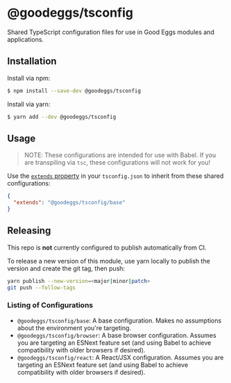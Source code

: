 # @goodeggs/tsconfig

Shared TypeScript configuration files for use in Good Eggs modules and applications.

## Installation

Install via npm:

```sh
$ npm install --save-dev @goodeggs/tsconfig
```

Install via yarn:

```sh
$ yarn add --dev @goodeggs/tsconfig
```

## Usage

> NOTE: These configurations are intended for use with Babel. If you are transpiling via `tsc`, these configurations will not work for you!

Use the [`extends` property](https://www.typescriptlang.org/docs/handbook/tsconfig-json.html#configuration-inheritance-with-extends) in your `tsconfig.json` to inherit from these shared configurations:

```json
{
  "extends": "@goodeggs/tsconfig/base"
}
```

## Releasing

This repo is **not** currently configured to publish automatically from CI.

To release a new version of this module, use yarn locally to publish the version and create the git tag, then push:
```sh
yarn publish --new-version=<major|minor|patch>
git push --follow-tags
```

### Listing of Configurations

- `@goodeggs/tsconfig/base`: A base configuration. Makes no assumptions about the environment you're targeting.
- `@goodeggs/tsconfig/browser`: A base browser configuration. Assumes you are targeting an ESNext feature set (and using Babel to achieve compatibility with older browsers if desired).
- `@goodeggs/tsconfig/react`: A React/JSX configuration. Assumes you are targeting an ESNext feature set (and using Babel to achieve compatibility with older browsers if desired).
